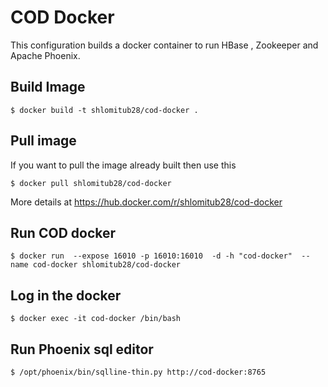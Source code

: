 COD Docker
===============

This configuration builds a docker container to run HBase ,
Zookeeper and Apache Phoenix.



Build Image
-----------

    $ docker build -t shlomitub28/cod-docker .


Pull image
----------

If you want to pull the image already built then use this

    $ docker pull shlomitub28/cod-docker

More details at https://hub.docker.com/r/shlomitub28/cod-docker


Run COD docker
---------

    $ docker run  --expose 16010 -p 16010:16010  -d -h "cod-docker"  --name cod-docker shlomitub28/cod-docker

Log in the docker
---------

    $ docker exec -it cod-docker /bin/bash

Run Phoenix sql editor
---------
    $ /opt/phoenix/bin/sqlline-thin.py http://cod-docker:8765
